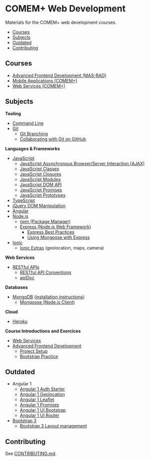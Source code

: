 # COMEM+ Web Development

Materials for the COMEM+ web development courses.

<!-- START doctoc generated TOC please keep comment here to allow auto update -->
<!-- DON'T EDIT THIS SECTION, INSTEAD RE-RUN doctoc TO UPDATE -->


- [Courses](#courses)
- [Subjects](#subjects)
- [Outdated](#outdated)
- [Contributing](#contributing)

<!-- END doctoc generated TOC please keep comment here to allow auto update -->



## Courses

* [Advanced Frontend Development (MAS-RAD)](https://github.com/MediaComem/comem-masrad-dfa)
* [Mobile Applications (COMEM+)](https://github.com/MediaComem/comem-appmob)
* [Web Services (COMEM+)](https://github.com/MediaComem/comem-webserv)



## Subjects

**Tooling**

* [Command Line](subjects/cli/)
* [Git](subjects/git/)
  * [Git Branching](subjects/git-branching/)
  * [Collaborating with Git on GitHub](subjects/git-collaborating/)

**Languages & Frameworks**

* [JavaScript](subjects/js/)
  * [JavaScript Asynchronous Browser/Server Interaction (AJAX)](subjects/js-ajax/)
  * [JavaScript Classes](subjects/js-classes/)
  * [JavaScript Closures](subjects/js-closures/)
  * [JavaScript Modules](subjects/js-modules/)
  * [JavaScript DOM API](subjects/js-dom/)
  * [JavaScript Promises](subjects/js-promises/)
  * [JavaScript Prototypes](subjects/js-prototypes/)
* [TypeScript](subjects/ts/)
* [jQuery DOM Manipulation](subjects/jquery-dom)
* [Angular](subjects/angular/)
* [Node.js](subjects/node/)
  * [npm (Package Manager)](subjects/npm/)
  * [Express (Node.js Web Framework)](subjects/express/)
    * [Express Best Practices](subjects/express-best-practices/)
    * [Using Mongoose with Express](subjects/express-mongoose/)
* [Ionic](subjects/ionic/)
  * [Ionic Extras](subjects/ionic-extras/) (geolocation, maps, camera)

**Web Services**

* [RESTful APIs](subjects/rest/)
  * [RESTful API Conventions](subjects/rest-conventions/)
  * [apiDoc](subjects/apidoc/)

**Databases**

* [MongoDB](subjects/mongodb/) ([installation instructions](subjects/mongodb/install/))
  * [Mongoose (Node.js Client)](subjects/mongoose/)

**Cloud**

* [Heroku](subjects/heroku/)

**Course Introductions and Exercices**

* [Web Services](subjects/webserv-course/)
* [Advanced Frontend Development](subjects/masrad-intro)
  * [Project Setup](subjects/masrad-project-setup)
  * [Bootstrap Practice](subjects/masrad-bootstrap-practice)



## Outdated

* Angular 1
  * [Angular 1 Auth Starter](subjects/angular-auth-starter/)
  * [Angular 1 Geolocation](subjects/angular-geolocation)
  * [Angular 1 Leaflet](subjects/angular-leaflet)
  * [Angular 1 Promises](subjects/angular-promises/)
  * [Angular 1 UI Bootstrap](subjects/angular-ui-bootstrap/)
  * [Angular 1 UI Router](subjects/angular-ui-router/)
* [Bootstrap 3](subjects/bootstrap)
  * [Bootstrap 3 Layout management](subjects/bootstrap-layout-management)



## Contributing

See [CONTRIBUTING.md][contributing].



[contributing]: CONTRIBUTING.md
